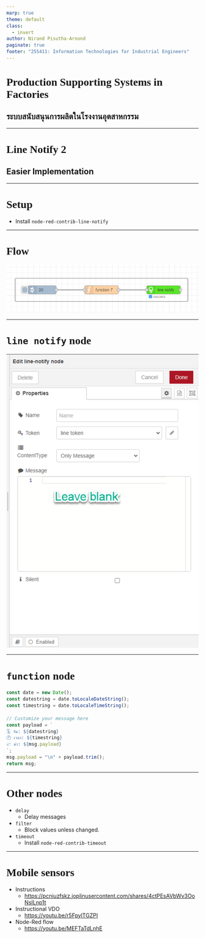 ```yaml
---
marp: true
theme: default
class:
  - invert
author: Nirand Pisutha-Arnond
paginate: true
footer: "255411: Information Technologies for Industrial Engineers"
---
```


<style>
@import url('https://fonts.googleapis.com/css2?family=Prompt:ital,wght@0,100;0,300;0,400;0,700;1,100;1,300;1,400;1,700&display=swap');

    :root {
    font-family: Prompt;
    --hl-color: #D57E7E;
}
h1 {
  font-family: Prompt
}
</style>

# Production Supporting Systems in Factories

## ระบบสนับสนุนการผลิตในโรงงานอุตสาหกรรม

---

# Line Notify 2

## Easier Implementation

---

# Setup

- Install `node-red-contrib-line-notify`

---

# Flow

![bg contain right:70%](./img/c1_flow.png)

---

# `line notify` node

![bg contain right:50%](./img/c1_line.png)

---

# `function` node

```js
const date = new Date();
const datestring = date.toLocaleDateString();
const timestring = date.toLocaleTimeString();

// Customize your message here
const payload = `
🗓 วัน: ${datestring}
🕐 เวลา: ${timestring}
📈 ค่า: ${msg.payload}
`;
msg.payload = "\n" + payload.trim();
return msg;
```

---

# Other nodes

- `delay`
  - Delay messages
- `filter`
  - Block values unless changed.
- `timeout`
  - Install `node-red-contrib-timeout`

---

# Mobile sensors

- Instructions
  - https://pcniuzfskz.joplinusercontent.com/shares/4ctPEsAVbWv3OoNsILnp1t
- Instructional VDO
  - https://youtu.be/r5FpylTGZPI
- Node-Red flow
  - https://youtu.be/MEFTaTdLnhE
